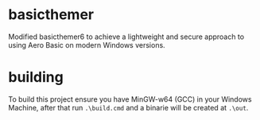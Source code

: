 # basicthemer
Modified basicthemer6 to achieve a lightweight and secure approach to using Aero Basic on modern Windows versions.

# building
To build this project ensure you have MinGW-w64 (GCC) in your Windows Machine, after that run `.\build.cmd` and a binarie will be created at `.\out`.